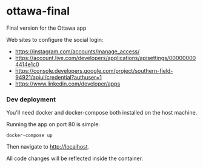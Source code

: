 # ottawa-final

Final version for the Ottawa app

Web sites to configure the social login:
* https://instagram.com/accounts/manage_access/
* https://account.live.com/developers/applications/apisettings/000000004414e1c0
* https://console.developers.google.com/project/southern-field-94921/apiui/credential?authuser=1
* https://www.linkedin.com/developer/apps

### Dev deployment

You'll need docker and docker-compose both installed on the host machine.

Running the app on port 80 is simple:

    docker-compose up

Then navigate to [http://localhost](http://localhost).

All code changes will be reflected inside the container.
